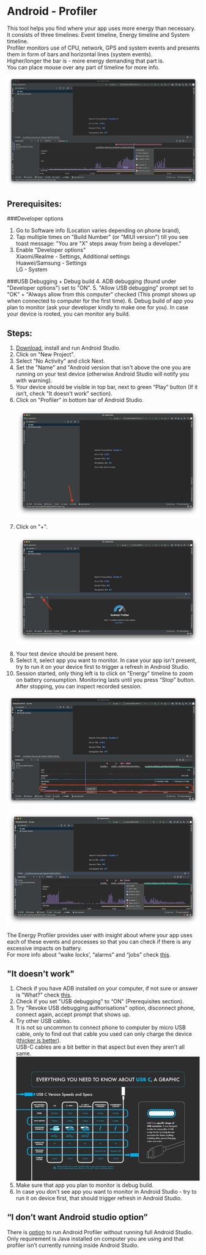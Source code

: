 # Android - Profiler

This tool helps you find where your app uses more energy than necessary.  
It consists of three timelines: Event timeline, Energy timeline and System timeline.  
Profiler monitors use of CPU, network, GPS and system events and presents them in form of bars and horizontal lines (system events).  
Higher/longer the bar is - more energy demanding that part is.  
You can place mouse over any part of timeline for more info.

 ![1_battery.png](/img/1_battery.png)


## Prerequisites:
###Developer options
1.  Go to Software info (Location varies depending on phone brand), 
2.  Tap multiple 	times on "Build Number" (or "MIUI version") till you see toast 	message: "You are "X" steps away from being a developer."  
3. Enable "Developer options"  
Xiaomi/Realme - Settings, Additional settings  
Huawei/Samsung - Settings  
LG - System

###USB Debugging + Debug build
4. ADB debugging (found under "Developer options") set to "ON".
5. "Allow USB debugging" prompt set to "OK" + "Always allow from this computer" checked (This prompt shows up when connected to computer for the first time).
6. Debug build of app you plan to monitor (ask your developer kindly to make one for you). In case your device is rooted, you can monitor any build.	

## Steps:

1. [Download](https://developer.android.com/studio), install and run Android Studio.
2. Click on "New Project".
3. Select "No Activity" and click Next.
4. Set the "Name" and "Android version that isn't above the one you are running on your test device (otherwise Android Studio will notify you with warning).
5. Your device should be visible in top bar, next to green “Play” button (If it isn’t, check "It doesn't work” section).
6. Click on "Profiler" in bottom bar of Android Studio.  
 <span style="display:block; margin-top:15px; margin-bottom:15px; margin-left:auto; margin-right:auto; width:100%;">![2_battery.png](/img/2_battery.png)</span>  
7. Click on "+".  
 <span style="display:block; margin-top:15px; margin-bottom:15px; margin-left:auto; margin-right:auto; width:100%;">![3_battery.png](/img/3_battery.png)</span>  
8. Your test device should be present here.
9. Select it, select app you want to monitor.
In case your app isn't present, try to run it on your device first 
to trigger a refresh in Android Studio.
10. Session started, only thing left is to click on "Energy" timeline to zoom on battery consumption. 
Monitoring lasts until you press “Stop” button. After stopping, you can inspect recorded session.

 ![4_battery.png](/img/4_battery.png)</span>

 ![5_battery.png](/img/5_battery.png)</span> 
  

The Energy Profiler provides user with insight about where your app uses each of these events and processes so that you can check if there is any excessive impacts on battery.  
For more info about “wake locks’, “alarms” and “jobs” check [this](https://infinum.com/handbook/books/qa/tools/using-adb).

 

## "It doesn't work" 

1. Check if you have ADB installed on your computer, if not sure or answer is "What?" check [this](https://infinum.com/handbook/books/qa/tools/using-adb).
2. Check if you set "USB debugging" to “ON" (Prerequisites section).  
3. Try "Revoke USB debugging authorisations" option, disconnect phone, connect again, accept prompt that shows up.
4. Try other USB cables.  
It is not so uncommon to connect phone to computer by micro USB cable, only to find out that cable you used can only charge the device ([thicker is better](https://www.dignited.com/50330/usb-data-cable-vs-usb-charging-cable/)).  
USB-C cables are a bit better in that aspect but even they aren't all same.  
 ![6_battery.png](/img/6_battery.png)  
5. Make sure that app you plan to monitor is debug build.
6. In case you don't see app you want to monitor in Android Studio - try to run it on device first, that should trigger refresh in Android Studio. 

## “I don’t want Android studio option”

There is [option](https://developer.android.com/studio/profile/android-profiler#standalone-profilers) to run Android Profiler without running full Android Studio.  
Only requirement is Java installed on computer you are using and that profiler isn’t currently running inside Android Studio.